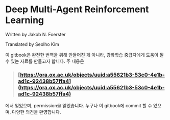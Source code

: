 # Deep Multi-Agent Reinforcement Learning

Written by Jakob N. Foerster

Translated by Seolho Kim



이 gitbook은 완전한 번역을 위해 만들어진 게 아니라, 강화학습 중급자에게 도움이 될 수 있는 자료를 만들고자 합니다. 주 내용은 

> ### [https://ora.ox.ac.uk/objects/uuid:a55621b3-53c0-4e1b-ad1c-92438b57ffa4](https://ora.ox.ac.uk/objects/uuid:a55621b3-53c0-4e1b-ad1c-92438b57ffa4)

에서 얻었으며, permission을 얻었습니다. 누구나 이 gitbook에 commit 할 수 있으며, 다양한 의견을 환영합니다.



